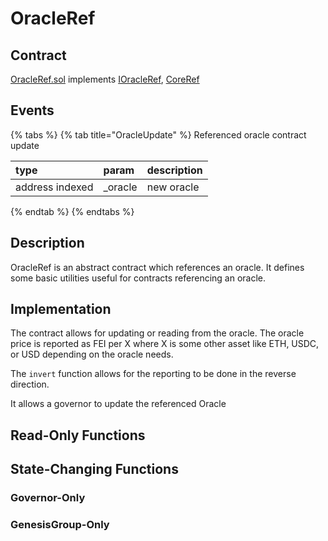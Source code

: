 # OracleRef

## Contract

[OracleRef.sol](https://github.com/fei-protocol/fei-protocol-core/blob/master/contracts/refs/OracleRef.sol) implements [IOracleRef](https://github.com/fei-protocol/fei-protocol-core/wiki/IOracleRef), [CoreRef](https://github.com/fei-protocol/fei-protocol-core/wiki/CoreRef)

## Events

{% tabs %}
{% tab title="OracleUpdate" %}
Referenced oracle contract update

| type | param | description |
| :--- | :--- | :--- |
| address indexed | \_oracle | new oracle |
{% endtab %}
{% endtabs %}

## Description

OracleRef is an abstract contract which references an oracle. It defines some basic utilities useful for contracts referencing an oracle.

## Implementation

The contract allows for updating or reading from the oracle. The oracle price is reported as FEI per X where X is some other asset like ETH, USDC, or USD depending on the oracle needs.

The `invert` function allows for the reporting to be done in the reverse direction.

It allows a governor to update the referenced Oracle

## Read-Only Functions

## State-Changing Functions <a id="state-changing-functions"></a>

### Governor-Only 

### GenesisGroup-Only

